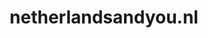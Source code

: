 ---
layout: post
title:  "netherlandsandyou.nl"
internal_url:  "/dutchgov/netherlandsandyou.nl.html"
subdomains_count: 5
all_subdomains_count: 18
urls_count: 5
ssl_rank: 0
http_rank: 50.6
url_link: /data/netherlandsandyou.nl/urls.txt
all_subdomains_link: /data/netherlandsandyou.nl/all_subdomains.txt
subdomains_link: /data/netherlandsandyou.nl/subdomains.txt
categories: dutchgov
---